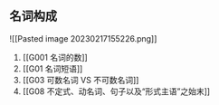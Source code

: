 ## 名词构成
![[Pasted image 20230217155226.png]]

1. [[G001 名词的数]]
2. [[G01 名词短语]]
3. [[G03 可数名词 VS 不可数名词]]
4. [[G08 不定式、动名词、句子以及“形式主语”之始末]]
